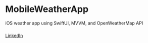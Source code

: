 # MobileWeatherApp
iOS weather app using SwiftUI, MVVM, and OpenWeatherMap API
###
[LinkedIn](https://www.linkedin.com/in/mahmoud-adel-679b08243)

